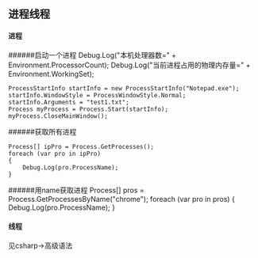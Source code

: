 ## 进程线程
#### 进程
######启动一个进程
    Debug.Log("本机处理器数=" + Environment.ProcessorCount);
    Debug.Log("当前进程占用的物理内存量=" + Environment.WorkingSet);

    ProcessStartInfo startInfo = new ProcessStartInfo("Notepad.exe");
    startInfo.WindowStyle = ProcessWindowStyle.Normal;
    startInfo.Arguments = "test1.txt";
    Process myProcess = Process.Start(startInfo);
    myProcess.CloseMainWindow();
######获取所有进程

    Process[] ipPro = Process.GetProcesses();
    foreach (var pro in ipPro)
    {
        Debug.Log(pro.ProcessName);
    }
######用name获取进程
    Process[] pros = Process.GetProcessesByName("chrome");
    foreach (var pro in pros)
    {
        Debug.Log(pro.ProcessName);
    }
#### 线程
见csharp->高级语法